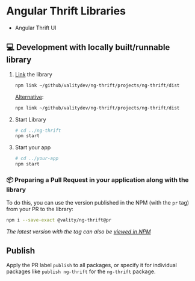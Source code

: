 # Angular Thrift Libraries

-   Angular Thrift UI

## 💻 Development with locally built/runnable library

1. [Link](https://docs.npmjs.com/cli/commands/npm-link) the library

    ```sh
    npm link ~/github/valitydev/ng-thrift/projects/ng-thrift/dist
    ```

    [Alternative](https://www.npmjs.com/package/link):

    ```sh
    npx link ~/github/valitydev/ng-thrift/projects/ng-thrift/dist
    ```

1. Start Library

    ```sh
    # cd ../ng-thrift
    npm start
    ```

1. Start your app

    ```sh
    # cd ../your-app
    npm start
    ```

### 📦 Preparing a Pull Request in your application along with the library

To do this, you can use the version published in the NPM (with the `pr` tag) from your PR to the library:

```sh
npm i --save-exact @vality/ng-thrift@pr
```

_The latest version with the tag can also be [viewed in NPM](https://www.npmjs.com/package/@vality/ng-thrift?activeTab=versions)_

## Publish

Apply the PR label `publish` to all packages, or specify it for individual packages like `publish ng-thrift` for the `ng-thrift` package.
